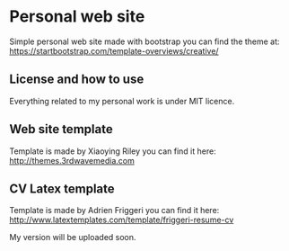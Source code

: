 # Personal web site 
Simple personal web site made with bootstrap
you can find the theme at: https://startbootstrap.com/template-overviews/creative/

## License and how to use
Everything related to my personal work is under MIT licence.

## Web site template
Template is made by Xiaoying Riley you can find it here: http://themes.3rdwavemedia.com

## CV Latex template
Template is made by Adrien Friggeri you can find it here: http://www.latextemplates.com/template/friggeri-resume-cv

My version will be uploaded soon.
